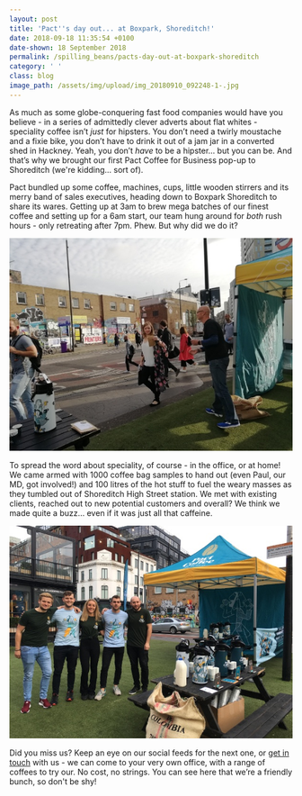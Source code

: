 ```yaml
---
layout: post
title: 'Pact''s day out... at Boxpark, Shoreditch!'
date: 2018-09-18 11:35:54 +0100
date-shown: 18 September 2018
permalink: /spilling_beans/pacts-day-out-at-boxpark-shoreditch
category: ' '
class: blog
image_path: /assets/img/upload/img_20180910_092248-1-.jpg
---
```

As much as some globe-conquering fast food companies would have you believe - in a series of admittedly clever adverts about flat whites - speciality coffee isn’t _just_ for hipsters. You don’t need a twirly moustache and a fixie bike, you don’t have to drink it out of a jam jar in a converted shed in Hackney. Yeah, you don’t _have_ to be a hipster… but you can be. And that’s why we brought our first Pact Coffee for Business pop-up to Shoreditch (we're kidding... sort of).

Pact bundled up some coffee, machines, cups, little wooden stirrers and its merry band of sales executives, heading down to Boxpark Shoreditch to share its wares. Getting up at 3am to brew mega batches of our finest coffee and setting up for a 6am start, our team hung around for _both_ rush hours - only retreating after 7pm. Phew. But why did we do it?

![](/assets/img/upload/img_20180910_090204.jpg)

To spread the word about speciality, of course - in the office, or at home! We came armed with 1000 coffee bag samples to hand out (even Paul, our MD, got involved!) and 100 litres of the hot stuff to fuel the weary masses as they tumbled out of Shoreditch High Street station. We met with existing clients, reached out to new potential customers and overall? We think we made quite a buzz… even if it was just all that caffeine.

![](/assets/img/upload/boxpark.jpg)

Did you miss us? Keep an eye on our social feeds for the next one, or [get in touch](http://business.pactcoffee.com/contact-us) with us - we can come to your very own office, with a range of coffees to try our. No cost, no strings. You can see here that we’re a friendly bunch, so don't be shy!
